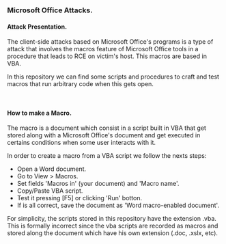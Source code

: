 ### Microsoft Office Attacks.

#### Attack Presentation.

The client-side attacks based on Microsoft Office's programs is a type of attack that involves the macros feature of Microsoft Office tools in a procedure that leads to RCE on victim's host. This macros are based in VBA.

In this repository we can find some scripts and procedures to craft and test macros that run arbitrary code when this gets open.

<br>

#### How to make a Macro.

The macro is a document which consist in a script built in VBA that get stored along with a Microsoft Office's document and get executed in certains conditions when some user interacts with it.

In order to create a macro from a VBA script we follow the nexts steps:

- Open a Word document.
- Go to View > Macros.
- Set fields 'Macros in' (your document) and 'Macro name'.
- Copy/Paste VBA script.
- Test it pressing [F5] or clicking 'Run' botton.
- If is all correct, save the document as 'Word macro-enabled document'.

For simplicity, the scripts stored in this repository have the extension .vba. This is formally incorrect since the vba scripts are recorded as macros and stored along the document which have his own extension (.doc, .xslx, etc).